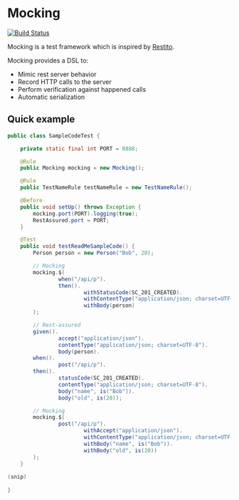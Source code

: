 # Mocking

[![Build Status](http://ci.buildria.com/job/mocking/badge/icon)](http://ci.buildria.com/job/mocking/)

Mocking is a test framework  which is inspired by [Restito](https://github.com/mkotsur/restito).

Mocking provides a DSL to:

 * Mimic rest server behavior
 * Record HTTP calls to the server
 * Perform verification against happened calls 
 * Automatic serialization

## Quick example


``` java
public class SampleCodeTest {

    private static final int PORT = 8888;

    @Rule
    public Mocking mocking = new Mocking();

    @Rule
    public TestNameRule testNameRule = new TestNameRule();

    @Before
    public void setUp() throws Exception {
        mocking.port(PORT).logging(true);
        RestAssured.port = PORT;
    }

    @Test
    public void testReadMeSampleCode() {
        Person person = new Person("Bob", 20);

        // Mocking
        mocking.$(
                when("/api/p").
                then().
                        withStatusCode(SC_201_CREATED).
                        withContentType("application/json; charset=UTF-8").
                        withBody(person)
        );

        // Rest-assured
        given().
                accept("application/json").
                contentType("application/json; charset=UTF-8").
                body(person).
        when().
                post("/api/p").
        then().
                statusCode(SC_201_CREATED).
                contentType("application/json; charset=UTF-8").
                body("name", is("Bob")).
                body("old", is(20));

        // Mocking
        mocking.$(
                post("/api/p").
                        withAccept("application/json").
                        withContentType("application/json; charset=UTF-8").
                        withBody("name", is("Bob")).
                        withBody("old", is(20))
        );
    }
    
(snip)
    
}
```
